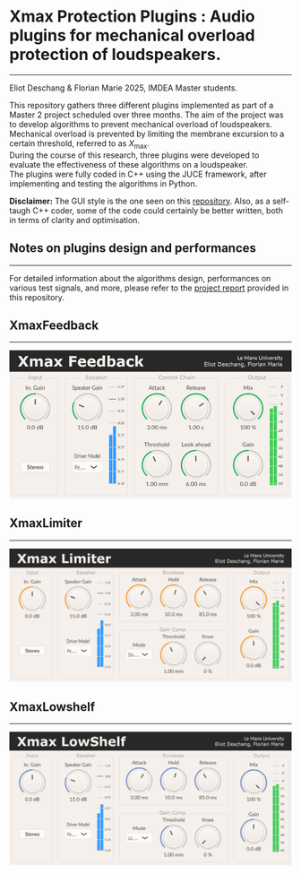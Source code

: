 # Xmax Protection Plugins : Audio plugins for mechanical overload protection of loudspeakers.
---
Eliot Deschang & Florian Marie 2025, IMDEA Master students.

This repository gathers three different plugins implemented as part of a Master 2 project scheduled over three months. The aim of the project was to develop algorithms to prevent mechanical overload of loudspeakers.  
Mechanical overload is prevented by limiting the membrane excursion to a certain threshold, referred to as $X_{\text{max}}$.  
During the course of this research, three plugins were developed to evaluate the effectiveness of these algorithms on a loudspeaker.  
The plugins were fully coded in C++ using the JUCE framework, after implementing and testing the algorithms in Python.

**Disclaimer:** The GUI style is the one seen on this [repository](https://github.com/TheAudioProgrammer/getting-started-book). Also, as a self-taugh C++ coder, some of the code could certainly be better written, both in terms of clarity and optimisation.

## Notes on plugins design and performances
---
For detailed information about the algorithms design, performances on various test signals, and more, please refer to the [project report](https://github.com/eliot-des/Xmax-Protection-Plugins/blob/main/Deschang_Marie_Mechanical_protection_algorithms_for_loudspeakers.pdf) provided in this repository.

## XmaxFeedback
---
![XmaxFeedback plugin image](https://github.com/eliot-des/Xmax-Protection-Plugins/blob/main/readme/XmaxFeedback.png)

## XmaxLimiter
---
![XmaxLimiter plugin image](https://github.com/eliot-des/Xmax-Protection-Plugins/blob/main/readme/XmaxLimiter.png)

## XmaxLowshelf
---
![XmaxLowShelf plugin image](https://github.com/eliot-des/Xmax-Protection-Plugins/blob/main/readme/XmaxLowShelf.png)
